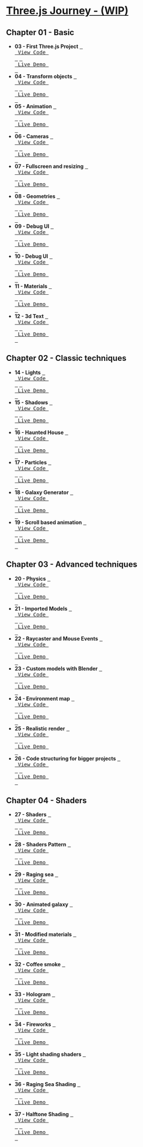
<!------------------[DEFINE AREA]------------------>
[ThreeJsJourneyLogo]: /assets/threejs.png
[BrunoFormation]: https://threejs-journey.com/

[03ViewCode]: https://github.com/XeuWayy/Three.jsJourney/tree/main/Chapter%2001%3A%20Basics/03.First%20Three.js%20Project
[03Demo]: https://firstthreeproject.vercel.app/

[04ViewCode]: https://github.com/XeuWayy/Three.jsJourney/tree/main/Chapter%2001%3A%20Basics/04.Transform%20objects
[04Demo]: https://04transformobjects.vercel.app/

[05ViewCode]: https://github.com/XeuWayy/Three.jsJourney/tree/main/Chapter%2001%3A%20Basics/05.Animation
[05Demo]: https://05animation.vercel.app

[06ViewCode]: https://github.com/XeuWayy/Three.jsJourney/tree/main/Chapter%2001%3A%20Basics/06.Cameras
[06Demo]: https://06cameras.vercel.app

[07ViewCode]: https://github.com/XeuWayy/Three.jsJourney/tree/main/Chapter%2001%3A%20Basics/07.Fullscreen%20and%20resizing
[07Demo]: https://07fullscreenandresizing.vercel.app

[08ViewCode]: https://github.com/XeuWayy/Three.jsJourney/tree/main/Chapter%2001%3A%20Basics/08.Geometries
[08Demo]: https://08geometries.vercel.app

[09ViewCode]: https://github.com/XeuWayy/Three.jsJourney/tree/main/Chapter%2001%3A%20Basics/09.Debug%20UI
[09Demo]: https://09debugui.vercel.app

[10ViewCode]: https://github.com/XeuWayy/Three.jsJourney/tree/main/Chapter%2001%3A%20Basics/10.Textures
[10Demo]: https://10textures.vercel.app

[11ViewCode]: https://github.com/XeuWayy/Three.jsJourney/tree/main/Chapter%2001%3A%20Basics/11.Materials
[11Demo]: https://11materials.vercel.app

[12ViewCode]: https://github.com/XeuWayy/Three.jsJourney/tree/main/Chapter%2001%3A%20Basics/12.3d%20Text
[12Demo]: https://123dtext.vercel.app

[14ViewCode]: https://github.com/XeuWayy/Three.jsJourney/tree/main/Chapter%2002%3A%20Classic%20techniques/14.Lights
[14Demo]: https://14lights.vercel.app

[15ViewCode]: https://github.com/XeuWayy/Three.jsJourney/tree/main/Chapter%2002%3A%20Classic%20techniques/15.Shadows
[15Demo]: https://15shadows.vercel.app

[16ViewCode]: https://github.com/XeuWayy/Three.jsJourney/tree/main/Chapter%2002%3A%20Classic%20techniques/16.Haunted%20House
[16Demo]: https://16hauntedhouse.vercel.app

[17ViewCode]: https://github.com/XeuWayy/Three.jsJourney/tree/main/Chapter%2002%3A%20Classic%20techniques/17.Particles
[17Demo]: https://17particles.vercel.app

[18ViewCode]: https://github.com/XeuWayy/Three.jsJourney/tree/main/Chapter%2002%3A%20Classic%20techniques/18.Galaxy%20Generator
[18Demo]: https://18galaxygenerator.vercel.app

[19ViewCode]: https://github.com/XeuWayy/Three.jsJourney/tree/main/Chapter%2002%3A%20Classic%20techniques/19.Scroll%20based%20animation
[19Demo]: https://19scroolbasedanimation.vercel.app

[20ViewCode]: https://github.com/XeuWayy/Three.jsJourney/tree/main/Chapter%2003%3A%20Advanced%20techniques/20.Physics
[20Demo]: https://20physics.vercel.app

[21ViewCode]: https://github.com/XeuWayy/Three.jsJourney/tree/main/Chapter%2003%3A%20Advanced%20techniques/21.Imported%20Models
[21Demo]: https://21importedmodels.vercel.app

[22ViewCode]: https://github.com/XeuWayy/Three.jsJourney/tree/f652178dcfecb45902453bf472e2f194459b0b01/Chapter%2003%3A%20Advanced%20techniques/22.Raycaster%20and%20Mouse%20Events
[22Demo]: https://22raycasterandmouseevents.vercel.app

[23ViewCode]: https://github.com/XeuWayy/Three.jsJourney/tree/f652178dcfecb45902453bf472e2f194459b0b01/Chapter%2003%3A%20Advanced%20techniques/23.Custom%20models%20with%20Blender
[23Demo]: https://23custommodelswithblender.vercel.app

[24ViewCode]: https://github.com/XeuWayy/Three.jsJourney/tree/f652178dcfecb45902453bf472e2f194459b0b01/Chapter%2003%3A%20Advanced%20techniques/24.Environment%20map
[24Demo]: https://24environmentmap.vercel.app

[25ViewCode]: https://github.com/XeuWayy/Three.jsJourney/tree/f652178dcfecb45902453bf472e2f194459b0b01/Chapter%2003%3A%20Advanced%20techniques/25.Realistic%20render
[25Demo]: https://25realisticrender.vercel.app

[26ViewCode]: https://github.com/XeuWayy/Three.jsJourney/tree/f652178dcfecb45902453bf472e2f194459b0b01/Chapter%2003%3A%20Advanced%20techniques/26.Code%20structuring%20for%20bigger%20projects
[26Demo]: https://26codestructuringforbiggerprojects.vercel.app

[27ViewCode]: https://github.com/XeuWayy/Three.jsJourney/tree/071f7e51f8bed11a14205a5e706b431bd808487d/Chapter%2004%3A%20Shaders/27.Shaders
[27Demo]: https://

[28ViewCode]: https://github.com/XeuWayy/Three.jsJourney/tree/071f7e51f8bed11a14205a5e706b431bd808487d/Chapter%2004%3A%20Shaders/28.Shader%20patterns
[28Demo]: https://

[29ViewCode]: https://github.com/XeuWayy/Three.jsJourney/tree/071f7e51f8bed11a14205a5e706b431bd808487d/Chapter%2004%3A%20Shaders/29.Raging%20sea
[29Demo]: https://

[30ViewCode]: https://github.com/XeuWayy/Three.jsJourney/tree/071f7e51f8bed11a14205a5e706b431bd808487d/Chapter%2004%3A%20Shaders/30.Animated%20galaxy
[30Demo]: https://

[31ViewCode]: https://github.com/XeuWayy/Three.jsJourney/tree/071f7e51f8bed11a14205a5e706b431bd808487d/Chapter%2004%3A%20Shaders/31.Modified%20materials
[31Demo]: https://

[32ViewCode]: https://github.com/XeuWayy/Three.jsJourney/tree/071f7e51f8bed11a14205a5e706b431bd808487d/Chapter%2004%3A%20Shaders/32.Coffee%20Smoke
[32Demo]: https://

[33ViewCode]: https://github.com/XeuWayy/Three.jsJourney/tree/071f7e51f8bed11a14205a5e706b431bd808487d/Chapter%2004%3A%20Shaders/33.Hologram
[33Demo]: https://

[34ViewCode]: https://github.com/XeuWayy/Three.jsJourney/tree/071f7e51f8bed11a14205a5e706b431bd808487d/Chapter%2004%3A%20Shaders/34.Fireworks
[34Demo]: https://

[35ViewCode]: https://github.com/XeuWayy/Three.jsJourney/tree/071f7e51f8bed11a14205a5e706b431bd808487d/Chapter%2004%3A%20Shaders/35.Light%20shading%20shaders
[35Demo]: https://

[36ViewCode]: https://github.com/XeuWayy/Three.jsJourney/tree/071f7e51f8bed11a14205a5e706b431bd808487d/Chapter%2004%3A%20Shaders/36.Raging%20Sea%20Shading
[36Demo]: https://

[37ViewCode]: https://github.com/XeuWayy/Three.jsJourney/tree/071f7e51f8bed11a14205a5e706b431bd808487d/Chapter%2004%3A%20Shaders/37.Halftone%20Shading
[37Demo]: https://

<!------------------[README AREA]------------------>

# [Three.js Journey - (WIP)][BrunoFormation]

## Chapter 01 - Basic
*  **03 - First Three.js Project** [<kbd> <br> View Code <br> </kbd>][03ViewCode] [<kbd> <br> Live Demo <br> </kbd>][03Demo]
*  **04 - Transform objects** [<kbd> <br> View Code <br> </kbd>][04ViewCode] [<kbd> <br> Live Demo <br> </kbd>][04Demo]
*  **05 - Animation** [<kbd> <br> View Code <br> </kbd>][05ViewCode] [<kbd> <br> Live Demo <br> </kbd>][05Demo]
*  **06 - Cameras** [<kbd> <br> View Code <br> </kbd>][06ViewCode] [<kbd> <br> Live Demo <br> </kbd>][06Demo]
*  **07 - Fullscreen and resizing** [<kbd> <br> View Code <br> </kbd>][07ViewCode] [<kbd> <br> Live Demo <br> </kbd>][07Demo]
*  **08 - Geometries** [<kbd> <br> View Code <br> </kbd>][08ViewCode] [<kbd> <br> Live Demo <br> </kbd>][08Demo]
*  **09 - Debug UI** [<kbd> <br> View Code <br> </kbd>][09ViewCode] [<kbd> <br> Live Demo <br> </kbd>][09Demo]
*  **10 - Debug UI** [<kbd> <br> View Code <br> </kbd>][10ViewCode] [<kbd> <br> Live Demo <br> </kbd>][10Demo]
*  **11 - Materials** [<kbd> <br> View Code <br> </kbd>][11ViewCode] [<kbd> <br> Live Demo <br> </kbd>][11Demo]
*  **12 - 3d Text** [<kbd> <br> View Code <br> </kbd>][12ViewCode] [<kbd> <br> Live Demo <br> </kbd>][12Demo]

## Chapter 02 - Classic techniques

*  **14 - Lights** [<kbd> <br> View Code <br> </kbd>][14ViewCode] [<kbd> <br> Live Demo <br> </kbd>][14Demo]
*  **15 - Shadows** [<kbd> <br> View Code <br> </kbd>][15ViewCode] [<kbd> <br> Live Demo <br> </kbd>][15Demo]
*  **16 - Haunted House** [<kbd> <br> View Code <br> </kbd>][16ViewCode] [<kbd> <br> Live Demo <br> </kbd>][16Demo]
*  **17 - Particles** [<kbd> <br> View Code <br> </kbd>][17ViewCode] [<kbd> <br> Live Demo <br> </kbd>][17Demo]
*  **18 - Galaxy Generator** [<kbd> <br> View Code <br> </kbd>][18ViewCode] [<kbd> <br> Live Demo <br> </kbd>][18Demo]
*  **19 - Scroll based animation** [<kbd> <br> View Code <br> </kbd>][19ViewCode] [<kbd> <br> Live Demo <br> </kbd>][19Demo]

## Chapter 03 - Advanced techniques

*  **20 - Physics** [<kbd> <br> View Code <br> </kbd>][20ViewCode] [<kbd> <br> Live Demo <br> </kbd>][20Demo]
*  **21 - Imported Models** [<kbd> <br> View Code <br> </kbd>][21ViewCode] [<kbd> <br> Live Demo <br> </kbd>][21Demo]
*  **22 - Raycaster and Mouse Events** [<kbd> <br> View Code <br> </kbd>][22ViewCode] [<kbd> <br> Live Demo <br> </kbd>][22Demo]
*  **23 - Custom models with Blender** [<kbd> <br> View Code <br> </kbd>][23ViewCode] [<kbd> <br> Live Demo <br> </kbd>][23Demo]
*  **24 - Environment map** [<kbd> <br> View Code <br> </kbd>][24ViewCode] [<kbd> <br> Live Demo <br> </kbd>][24Demo]
*  **25 - Realistic render** [<kbd> <br> View Code <br> </kbd>][25ViewCode] [<kbd> <br> Live Demo <br> </kbd>][25Demo]
*  **26 - Code structuring for bigger projects** [<kbd> <br> View Code <br> </kbd>][26ViewCode] [<kbd> <br> Live Demo <br> </kbd>][26Demo]

## Chapter 04 - Shaders

*  **27 - Shaders** [<kbd> <br> View Code <br> </kbd>][27ViewCode] [<kbd> <br> Live Demo <br> </kbd>][27Demo]
*  **28 - Shaders Pattern** [<kbd> <br> View Code <br> </kbd>][28ViewCode] [<kbd> <br> Live Demo <br> </kbd>][28Demo]
*  **29 - Raging sea** [<kbd> <br> View Code <br> </kbd>][29ViewCode] [<kbd> <br> Live Demo <br> </kbd>][29Demo]
*  **30 - Animated galaxy** [<kbd> <br> View Code <br> </kbd>][30ViewCode] [<kbd> <br> Live Demo <br> </kbd>][30Demo]
*  **31 - Modified materials** [<kbd> <br> View Code <br> </kbd>][31ViewCode] [<kbd> <br> Live Demo <br> </kbd>][31Demo]
*  **32 - Coffee smoke** [<kbd> <br> View Code <br> </kbd>][32ViewCode] [<kbd> <br> Live Demo <br> </kbd>][32Demo]
*  **33 - Hologram** [<kbd> <br> View Code <br> </kbd>][33ViewCode] [<kbd> <br> Live Demo <br> </kbd>][33Demo]
*  **34 - Fireworks** [<kbd> <br> View Code <br> </kbd>][34ViewCode] [<kbd> <br> Live Demo <br> </kbd>][34Demo]
*  **35 - Light shading shaders** [<kbd> <br> View Code <br> </kbd>][35ViewCode] [<kbd> <br> Live Demo <br> </kbd>][35Demo]
*  **36 - Raging Sea Shading** [<kbd> <br> View Code <br> </kbd>][36ViewCode] [<kbd> <br> Live Demo <br> </kbd>][36Demo]
*  **37 - Halftone Shading** [<kbd> <br> View Code <br> </kbd>][37ViewCode] [<kbd> <br> Live Demo <br> </kbd>][37Demo]

